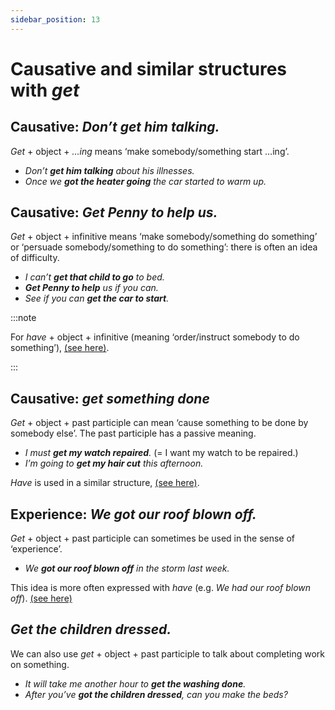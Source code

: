 ```yaml
---
sidebar_position: 13
---
```


# Causative and similar structures with *get*

## Causative: *Don’t get him talking.*

*Get* + object + *…ing* means ‘make somebody/something start …ing’.

- *Don’t **get him talking** about his illnesses.*
- *Once we **got the heater going** the car started to warm up.*

## Causative: *Get Penny to help us.*

*Get* + object + infinitive means ‘make somebody/something do something’ or ‘persuade somebody/something to do something’: there is often an idea of difficulty.

- *I can’t **get that child to go** to bed.*
- ***Get Penny to help** us if you can.*
- *See if you can **get the car to start**.*

:::note

For *have* + object + infinitive (meaning ‘order/instruct somebody to do something’), [(see here)](./causative-and-similar-structures-with-have#causative-have-somebody-do-doing-something).

:::

## Causative: *get something done*

*Get* + object + past participle can mean ‘cause something to be done by somebody else’. The past participle has a passive meaning.

- *I must **get my watch repaired**.* (= I want my watch to be repaired.)
- *I’m going to **get my hair cut** this afternoon.*

*Have* is used in a similar structure, [(see here)](./causative-and-similar-structures-with-have#causative-have-something-done).

## Experience: *We got our roof blown off.*

*Get* + object + past participle can sometimes be used in the sense of ‘experience’.

- *We **got our roof blown off** in the storm last week.*

This idea is more often expressed with *have* (e.g. *We had our roof blown off*). [(see here)](./causative-and-similar-structures-with-have#experience-we-had-our-roof-blown-off)

## *Get the children dressed.*

We can also use *get* + object + past participle to talk about completing work on something.

- *It will take me another hour to **get the washing done**.*
- *After you’ve **got the children dressed**, can you make the beds?*
